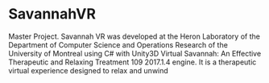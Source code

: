 # SavannahVR
Master Project. Savannah VR was developed at the Heron Laboratory of the Department of Computer Science and Operations Research of the University of Montreal using C# with Unity3D Virtual Savannah: An Effective Therapeutic and Relaxing Treatment 109 2017.1.4 engine. It is a therapeutic virtual experience designed to relax and unwind
